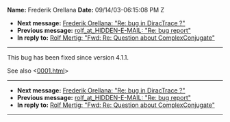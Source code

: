 **Name:** Frederik Orellana
**Date:** 09/14/03-06:15:08 PM Z

  - **Next message:** [Frederik Orellana: "Re: bug in DiracTrace
    ?"](0159.html)
  - **Previous message:** [rolf_at_HIDDEN-E-MAIL: "Re: bug report"](0157.html)
  - **In reply to:** [Rolf Mertig: "Fwd: Re: Question about
    ComplexConjugate"](0035.html)

-----

This bug has been fixed since version 4.1.1.  

See also <[0001.html](0001.html)>  

-----

  - **Next message:** [Frederik Orellana: "Re: bug in DiracTrace
    ?"](0159.html)
  - **Previous message:** [rolf_at_HIDDEN-E-MAIL: "Re: bug report"](0157.html)
  - **In reply to:** [Rolf Mertig: "Fwd: Re: Question about
    ComplexConjugate"](0035.html)

-----

